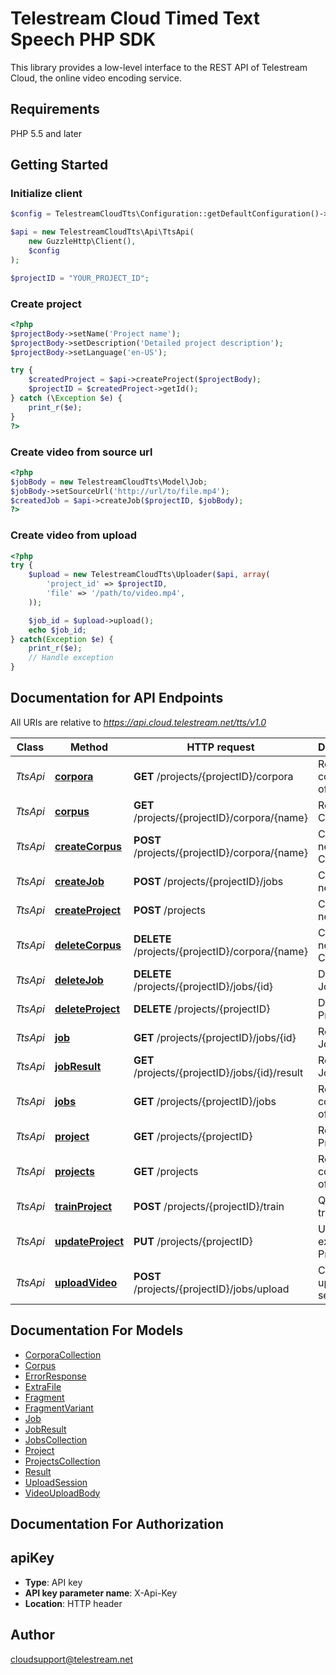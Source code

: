 # Telestream Cloud Timed Text Speech PHP SDK

This library provides a low-level interface to the REST API of Telestream Cloud, the online video encoding service.

## Requirements

PHP 5.5 and later

## Getting Started
### Initialize client
```php
$config = TelestreamCloudTts\Configuration::getDefaultConfiguration()->setApiKey('X-Api-Key', "YOUR_API_KEY");

$api = new TelestreamCloudTts\Api\TtsApi(
    new GuzzleHttp\Client(),
    $config
);

$projectID = "YOUR_PROJECT_ID";
```

### Create project
```php
<?php
$projectBody->setName('Project name');
$projectBody->setDescription('Detailed project description');
$projectBody->setLanguage('en-US');

try {
    $createdProject = $api->createProject($projectBody);
    $projectID = $createdProject->getId();
} catch (\Exception $e) {
    print_r($e);
}
?>
```

### Create video from source url

```php
<?php
$jobBody = new TelestreamCloudTts\Model\Job;
$jobBody->setSourceUrl('http://url/to/file.mp4');
$createdJob = $api->createJob($projectID, $jobBody);
?>
```

### Create video from upload

```php
<?php
try {
    $upload = new TelestreamCloudTts\Uploader($api, array(
        'project_id' => $projectID,
        'file' => '/path/to/video.mp4',
    ));

    $job_id = $upload->upload();
    echo $job_id;
} catch(Exception $e) {
    print_r($e);
    // Handle exception
}
```

## Documentation for API Endpoints

All URIs are relative to *https://api.cloud.telestream.net/tts/v1.0*

Class | Method | HTTP request | Description
------------ | ------------- | ------------- | -------------
*TtsApi* | [**corpora**](docs/Api/TtsApi.md#corpora) | **GET** /projects/{projectID}/corpora | Returns a collection of Corpora
*TtsApi* | [**corpus**](docs/Api/TtsApi.md#corpus) | **GET** /projects/{projectID}/corpora/{name} | Returns the Corpus
*TtsApi* | [**createCorpus**](docs/Api/TtsApi.md#createcorpus) | **POST** /projects/{projectID}/corpora/{name} | Creates a new Corpus
*TtsApi* | [**createJob**](docs/Api/TtsApi.md#createjob) | **POST** /projects/{projectID}/jobs | Creates a new Job
*TtsApi* | [**createProject**](docs/Api/TtsApi.md#createproject) | **POST** /projects | Creates a new Project
*TtsApi* | [**deleteCorpus**](docs/Api/TtsApi.md#deletecorpus) | **DELETE** /projects/{projectID}/corpora/{name} | Creates a new Corpus
*TtsApi* | [**deleteJob**](docs/Api/TtsApi.md#deletejob) | **DELETE** /projects/{projectID}/jobs/{id} | Deletes the Job
*TtsApi* | [**deleteProject**](docs/Api/TtsApi.md#deleteproject) | **DELETE** /projects/{projectID} | Deletes the Project
*TtsApi* | [**job**](docs/Api/TtsApi.md#job) | **GET** /projects/{projectID}/jobs/{id} | Returns the Job
*TtsApi* | [**jobResult**](docs/Api/TtsApi.md#jobresult) | **GET** /projects/{projectID}/jobs/{id}/result | Returns the Job Result
*TtsApi* | [**jobs**](docs/Api/TtsApi.md#jobs) | **GET** /projects/{projectID}/jobs | Returns a collection of Jobs
*TtsApi* | [**project**](docs/Api/TtsApi.md#project) | **GET** /projects/{projectID} | Returns the Project
*TtsApi* | [**projects**](docs/Api/TtsApi.md#projects) | **GET** /projects | Returns a collection of Projects
*TtsApi* | [**trainProject**](docs/Api/TtsApi.md#trainproject) | **POST** /projects/{projectID}/train | Queues training
*TtsApi* | [**updateProject**](docs/Api/TtsApi.md#updateproject) | **PUT** /projects/{projectID} | Updates an existing Project
*TtsApi* | [**uploadVideo**](docs/Api/TtsApi.md#uploadvideo) | **POST** /projects/{projectID}/jobs/upload | Creates an upload session


## Documentation For Models

 - [CorporaCollection](docs/Model/CorporaCollection.md)
 - [Corpus](docs/Model/Corpus.md)
 - [ErrorResponse](docs/Model/ErrorResponse.md)
 - [ExtraFile](docs/Model/ExtraFile.md)
 - [Fragment](docs/Model/Fragment.md)
 - [FragmentVariant](docs/Model/FragmentVariant.md)
 - [Job](docs/Model/Job.md)
 - [JobResult](docs/Model/JobResult.md)
 - [JobsCollection](docs/Model/JobsCollection.md)
 - [Project](docs/Model/Project.md)
 - [ProjectsCollection](docs/Model/ProjectsCollection.md)
 - [Result](docs/Model/Result.md)
 - [UploadSession](docs/Model/UploadSession.md)
 - [VideoUploadBody](docs/Model/VideoUploadBody.md)


## Documentation For Authorization


## apiKey

- **Type**: API key
- **API key parameter name**: X-Api-Key
- **Location**: HTTP header


## Author

cloudsupport@telestream.net


